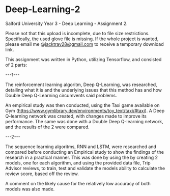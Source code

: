 # Deep-Learning-2
Salford University Year 3 - Deep Learning - Assignment 2.

Please not that this upload is incomplete, due to file size restrictions. Specifically, the used glove file is missing. If the whole project is wanted, please email me @jacktrav28@gmail.com to receive a temporary download link.

This assignment was written in Python, utilizing Tensorflow, and consisted of 2 parts:

---1---

The reinforcement learning algoritm, Deep Q-Learning, was researched, detailing what it is and the underlying issues that this method has and how Double Deep Q-Learning circumvents said problems.

An empirical study was then conducted, using the Taxi game available on Gym (https://www.gymlibrary.dev/environments/toy_text/taxi/#taxi). A Deep Q-learning network was created, with changes made to improve its performance. The same was done with a Double Deep Q-learning network, and the results of the 2 were compared.

---2---

The sequence learning algoritms, RNN and LSTM, were researched and compared before conducting an Empirical study to show the findings of the research in a practical manner. This was done by using the by creating 2 models, one for each algorithm, and using the provided data file, Trip Advisor reviews, to train, test and validate the models ability to calculate the review score, based off the review.

A comment on the likely cause for the relatively low accuracy of both models was also made.  

